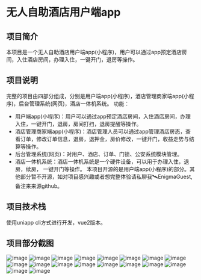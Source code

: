 # 无人自助酒店用户端app
## 项目简介
本项目是一个无人自助酒店用户端app(小程序)，用户可以通过app预定酒店房间，入住酒店房间，办理入住，一键开门，退房等操作。
## 项目说明
完整的项目由四部分组成，分别是用户端app(小程序)，酒店管理商家端app(小程序)，后台管理系统(网页)，酒店一体机系统。
功能：
- 用户端app(小程序)：用户可以通过app预定酒店房间，入住酒店房间，办理入住，一键开门，退房，房间打扫，退房提醒等操作。
- 酒店管理商家端app(小程序)：酒店管理人员可以通过app管理酒店房态，查看订单，修改订单信息，退房，退押金，房价修改，一键开门，收益走势与结算等操作。
- 后台管理系统(网页)：对用户、酒店、订单、门锁、公安系统模块管理。
- 酒店一体机系统：酒店一体机系统是一个硬件设备，可以用于办理入住，退房，续房， 一键开门等操作。
  本项目开源的是用户端app(小程序)的部分。其他部分暂不开源，如对项目感兴趣或者想完整体验请私聊我🛰️EnigmaGuest,备注来来源github。
## 项目技术栈
使用uniapp cli方式进行开发，vue2版本。
## 项目部分截图
![image](doc/1.jpg)
![image](doc/2.jpg)
![image](doc/3.jpg)
![image](doc/4.jpg)
![image](doc/5.jpg)
![image](doc/6.jpg)
![image](doc/7.jpg)
![image](doc/8.jpg)
![image](doc/9.jpg)
![image](doc/10.jpg)
![image](doc/11.jpg)
![image](doc/12.jpg)
![image](doc/13.jpg)
![image](doc/14.jpg)
![image](doc/15.jpg)
![image](doc/16.jpg)
![image](doc/17.jpg)
![image](doc/18.jpg)



